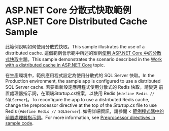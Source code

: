 # <a name="aspnet-core-distributed-cache-sample"></a><span data-ttu-id="07ab5-101">ASP.NET Core 分散式快取範例</span><span class="sxs-lookup"><span data-stu-id="07ab5-101">ASP.NET Core Distributed Cache Sample</span></span>

<span data-ttu-id="07ab5-102">此範例說明如何使用分散式快取。</span><span class="sxs-lookup"><span data-stu-id="07ab5-102">This sample illustrates the use of a distributed cache.</span></span> <span data-ttu-id="07ab5-103">這個範例會示範中所述的案例[使用 ASP.NET Core 中的分散式快取](https://docs.microsoft.com/aspnet/core/performance/caching/distributed)主題。</span><span class="sxs-lookup"><span data-stu-id="07ab5-103">This sample demonstrates the scenario described in the [Work with a distributed cache in ASP.NET Core](https://docs.microsoft.com/aspnet/core/performance/caching/distributed) topic.</span></span>

<span data-ttu-id="07ab5-104">在生產環境中，範例應用程式設定為使用分散式的 SQL Server 快取。</span><span class="sxs-lookup"><span data-stu-id="07ab5-104">In the Production environment, the sample app is configured to use a distributed SQL Server cache.</span></span> <span data-ttu-id="07ab5-105">若要重新設定應用程式使用分散式的 Redis 快取，請變更 前置處理器指示詞，在頂端*Startup.cs*檔案，以使用 Redis (`#define Redis // SQLServer`)。</span><span class="sxs-lookup"><span data-stu-id="07ab5-105">To reconfigure the app to use a distributed Redis cache, change the preprocessor directive at the top of the *Startup.cs* file to use Redis (`#define Redis // SQLServer`).</span></span> <span data-ttu-id="07ab5-106">如需詳細資訊，請參閱 <<c0> [ 範例程式碼中的前置處理器指示詞](https://docs.microsoft.com/aspnet/core/#preprocessor-directives-in-sample-code)。</span><span class="sxs-lookup"><span data-stu-id="07ab5-106">For more information, see [Preprocessor directives in sample code](https://docs.microsoft.com/aspnet/core/#preprocessor-directives-in-sample-code).</span></span>
